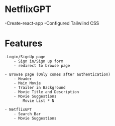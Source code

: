 # NetflixGPT

-Create-react-app
-Configured Tailwiind CSS

# Features

    -Login/SignUp page
        - Sign in/Sign up form
        - redirect to browse page

    - Browse page (Only comes after authentication)
        - Header
        - Main Movie
        - Trailer in Background
        - Movie Title and Description
        - Movie Suggestions
            Movie List * N

    - NetflixGPT
        - Search Bar
        - Movie Suggestions
